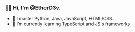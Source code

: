### 👋🏻 Hi, I'm @EtherD3v. 
- 🎯 I master Python, Java, JavaScript, HTML/CSS...
- 🌱 I’m currently learning TypeScript and JS's frameworks


<!--
**EtherD3v/EtherD3v** is a ✨ _special_ ✨ repository because its `README.md` (this file) appears on your GitHub profile.

Here are some ideas to get you - 🔭 I’m currently working on ...
- 🌱 I’m currently learning ...
- 👯 I’m looking to collaborate on ...
- 🤔 I’m looking for help with ...
- 💬 Ask me about ...
- 📫 How to reach me: ...
- 😄 Pronouns: ...
- ⚡ Fun fact: ...
-->
